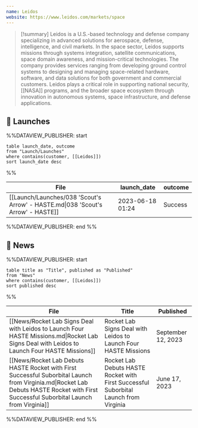 ```yaml
---
name: Leidos
website: https://www.leidos.com/markets/space
---
```



>[!summary]
Leidos is a U.S.-based technology and defense company specializing in advanced solutions for aerospace, defense, intelligence, and civil markets. In the space sector, Leidos supports missions through systems integration, satellite communications, space domain awareness, and mission-critical technologies. The company provides services ranging from developing ground control systems to designing and managing space-related hardware, software, and data solutions for both government and commercial customers. Leidos plays a critical role in supporting national security, [[NASA]] programs, and the broader space ecosystem through innovation in autonomous systems, space infrastructure, and defense applications.

## 🚀 Launches
%%DATAVIEW_PUBLISHER: start
```
table launch_date, outcome
from "Launch/Launches"
where contains(customer, [[Leidos]])
sort launch_date desc
```
%%

| File                                                                            | launch_date      | outcome |
| ------------------------------------------------------------------------------- | ---------------- | ------- |
| [[Launch/Launches/038 'Scout's Arrow' - HASTE.md\|038 'Scout's Arrow' - HASTE]] | 2023-06-18 01:24 | Success |

%%DATAVIEW_PUBLISHER: end %%

## 📰 News
%%DATAVIEW_PUBLISHER: start
```
table title as "Title", published as "Published"
from "News"
where contains(customer, [[Leidos]])
sort published desc
```
%%

| File                                                                                                                                                                                   | Title                                                                                  | Published          |
| -------------------------------------------------------------------------------------------------------------------------------------------------------------------------------------- | -------------------------------------------------------------------------------------- | ------------------ |
| [[News/Rocket Lab Signs Deal with Leidos to Launch Four HASTE Missions.md\|Rocket Lab Signs Deal with Leidos to Launch Four HASTE Missions]]                                           | Rocket Lab Signs Deal with Leidos to Launch Four HASTE Missions                        | September 12, 2023 |
| [[News/Rocket Lab Debuts HASTE Rocket with First Successful Suborbital Launch from Virginia.md\|Rocket Lab Debuts HASTE Rocket with First Successful Suborbital Launch from Virginia]] | Rocket Lab Debuts HASTE Rocket with First Successful Suborbital Launch from Virginia   | June 17, 2023      |

%%DATAVIEW_PUBLISHER: end %%